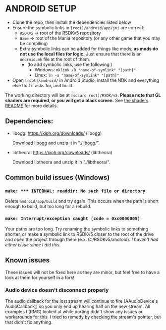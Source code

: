 # ANDROID SETUP

* Clone the repo, then install the dependencies listed below
* Ensure the symbolic links in `[root]/android/app/jni` are correct: 
  * `RSDKv5` -> root of the RSDKv5 repository
  * `Game` -> root of the Mania repository (or any other game that you may be compiling)
  * Extra symbolic links can be added for things like mods, **as mods do not use the local files for logic.** Just ensure that there is an `Android.mk` file at the root of them. 
    * (to add symbolic links, use the following:)
      * Windows: `mklink /D "name-of-symlink" "[path]"`
      * Linux: `ln -s "name-of-symlink" "[path]"`
* Open `[root]/android/` in Android Studio, install the NDK and everything else that it asks for, and build.

The working directory will be at `[sdcard root]/RSDK/v5`. **Please note that GL shaders are required, or you will get a black screen.** See [the shaders README](../../RSDKv5/Shaders/README.md) for more details.

## Dependencies:
* libogg: https://xiph.org/downloads/ (libogg)
  
  Download libogg and unzip it in "./libogg/".

* libtheora: https://xiph.org/downloads/ (libtheora)
  
  Download libtheora and unzip it in "./libtheora/".

## Common build issues (Windows)
### `make: *** INTERNAL: readdir: No such file or directory`
Delete `android/app/build` and try again. This occurs when the path is short enough to build, but too long for a rebuild. 
### `make: Interrupt/exception caught (code = 0xc0000005)`
Your paths are too long. Try renaming the symbolic links to something shorter, or make a symbolic link to RSDKv5 closer to the root of the drive and open the project through there (e.x. C:/RSDKv5/android). *I haven't had either issue since I did this.*

## Known issues
These issues will not be fixed here as they are minor, but feel free to have a look at them for yourself in a fork!
### Audio device doesn't disconnect properly
The audio callback for the lost stream will continue to fire (AAudioDevice's AudioCallback,) so you only end up hearing half on the new stream. All examples I (RMG) looked at while porting didn't show any issues or workarounds for this. I tried to remedy by checking the stream's pointer, but that didn't fix anything.